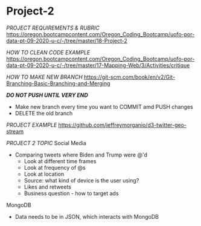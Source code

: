# Project-2

*PROJECT REQUIREMENTS & RUBRIC*
https://oregon.bootcampcontent.com/Oregon_Coding_Bootcamp/uofo-por-data-pt-09-2020-u-c/-/tree/master/18-Project-2

*HOW TO CLEAN CODE EXAMPLE*
https://oregon.bootcampcontent.com/Oregon_Coding_Bootcamp/uofo-por-data-pt-09-2020-u-c/-/tree/master/17-Mapping-Web/3/Activities/critique

*HOW TO MAKE NEW BRANCH*
https://git-scm.com/book/en/v2/Git-Branching-Basic-Branching-and-Merging

  ***DO NOT PUSH UNTIL VERY END***
  
   - Make new branch every time you want to COMMIT amd PUSH changes
   - DELETE the old branch
    
*PROJECT EXAMPLE*
    https://github.com/jeffreymorganio/d3-twitter-geo-stream

*PROJECT 2 TOPIC*
Social Media
  - Comparing tweets where Biden and Trump were @'d
    - Look at different time frames
    - Look at frequency of @s
    - Look at location
    - Source: what kind of device is the user using?
    - Likes and retweets
    - Business question - how to target ads
 
MongoDB
  - Data needs to be in JSON, which interacts with MongoDB


